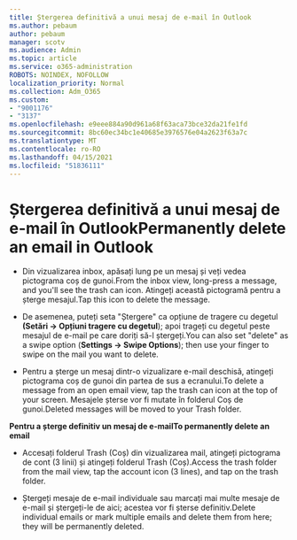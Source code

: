 ```yaml
---
title: Ștergerea definitivă a unui mesaj de e-mail în Outlook
ms.author: pebaum
author: pebaum
manager: scotv
ms.audience: Admin
ms.topic: article
ms.service: o365-administration
ROBOTS: NOINDEX, NOFOLLOW
localization_priority: Normal
ms.collection: Adm_O365
ms.custom:
- "9001176"
- "3137"
ms.openlocfilehash: e9eee884a90d961a68f63aca73bce32da21fe1fd
ms.sourcegitcommit: 8bc60ec34bc1e40685e3976576e04a2623f63a7c
ms.translationtype: MT
ms.contentlocale: ro-RO
ms.lasthandoff: 04/15/2021
ms.locfileid: "51836111"
---
```

# <a name="permanently-delete-an-email-in-outlook"></a><span data-ttu-id="36add-102">Ștergerea definitivă a unui mesaj de e-mail în Outlook</span><span class="sxs-lookup"><span data-stu-id="36add-102">Permanently delete an email in Outlook</span></span>

- <span data-ttu-id="36add-103">Din vizualizarea inbox, apăsați lung pe un mesaj și veți vedea pictograma coș de gunoi.</span><span class="sxs-lookup"><span data-stu-id="36add-103">From the inbox view, long-press a message, and you'll see the trash can icon.</span></span> <span data-ttu-id="36add-104">Atingeți această pictogramă pentru a șterge mesajul.</span><span class="sxs-lookup"><span data-stu-id="36add-104">Tap this icon to delete the message.</span></span>

- <span data-ttu-id="36add-105">De asemenea, puteți seta "Ștergere" ca opțiune de tragere cu degetul **(Setări -> Opțiuni tragere cu degetul**); apoi trageți cu degetul peste mesajul de e-mail pe care doriți să-l ștergeți.</span><span class="sxs-lookup"><span data-stu-id="36add-105">You can also set "delete" as a swipe option (**Settings -> Swipe Options**); then use your finger to swipe on the mail you want to delete.</span></span> 

- <span data-ttu-id="36add-106">Pentru a șterge un mesaj dintr-o vizualizare e-mail deschisă, atingeți pictograma coș de gunoi din partea de sus a ecranului.</span><span class="sxs-lookup"><span data-stu-id="36add-106">To delete a message from an open email view, tap the trash can icon at the top of your screen.</span></span> <span data-ttu-id="36add-107">Mesajele șterse vor fi mutate în folderul Coș de gunoi.</span><span class="sxs-lookup"><span data-stu-id="36add-107">Deleted messages will be moved to your Trash folder.</span></span> 

<span data-ttu-id="36add-108">**Pentru a șterge definitiv un mesaj de e-mail**</span><span class="sxs-lookup"><span data-stu-id="36add-108">**To permanently delete an email**</span></span>

- <span data-ttu-id="36add-109">Accesați folderul Trash (Coș) din vizualizarea mail, atingeți pictograma de cont (3 linii) și atingeți folderul Trash (Coș).</span><span class="sxs-lookup"><span data-stu-id="36add-109">Access the trash folder from the mail view, tap the account icon (3 lines), and tap on the trash folder.</span></span>

- <span data-ttu-id="36add-110">Ștergeți mesaje de e-mail individuale sau marcați mai multe mesaje de e-mail și ștergeți-le de aici; acestea vor fi șterse definitiv.</span><span class="sxs-lookup"><span data-stu-id="36add-110">Delete individual emails or mark multiple emails and delete them from here; they will be permanently deleted.</span></span>